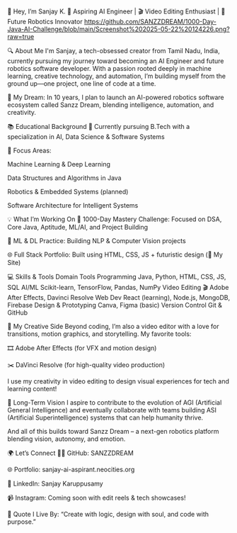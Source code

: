 👋 Hey, I’m Sanjay K.
🎯 Aspiring AI Engineer | 🎬 Video Editing Enthusiast | 🤖 Future Robotics Innovator
https://github.com/SANZZDREAM/1000-Day-Java-AI-Challenge/blob/main/Screenshot%202025-05-22%20124226.png?raw=true

🔍 About Me
I'm Sanjay, a tech-obsessed creator from Tamil Nadu, India, currently pursuing my journey toward becoming an AI Engineer and future robotics software developer. With a passion rooted deeply in machine learning, creative technology, and automation, I’m building myself from the ground up—one project, one line of code at a time.

🚀 My Dream: In 10 years, I plan to launch an AI-powered robotics software ecosystem called Sanzz Dream, blending intelligence, automation, and creativity.

📚 Educational Background
🏫 Currently pursuing B.Tech with a specialization in AI, Data Science & Software Systems

📖 Focus Areas:

Machine Learning & Deep Learning

Data Structures and Algorithms in Java

Robotics & Embedded Systems (planned)

Software Architecture for Intelligent Systems

💡 What I’m Working On
🔄 1000-Day Mastery Challenge: Focused on DSA, Core Java, Aptitude, ML/AI, and Project Building

🧠 ML & DL Practice: Building NLP & Computer Vision projects

🌐 Full Stack Portfolio: Built using HTML, CSS, JS + futuristic design (🔗 My Site)

💻 Skills & Tools
Domain	Tools
Programming	Java, Python, HTML, CSS, JS, SQL
AI/ML	Scikit-learn, TensorFlow, Pandas, NumPy
Video Editing	🎬 Adobe After Effects, Davinci Resolve
Web Dev	React (learning), Node.js, MongoDB, Firebase
Design & Prototyping	Canva, Figma (basic)
Version Control	Git & GitHub

🎥 My Creative Side
Beyond coding, I’m also a video editor with a love for transitions, motion graphics, and storytelling. My favorite tools:

🎞️ Adobe After Effects (for VFX and motion design)

✂️ DaVinci Resolve (for high-quality video production)

I use my creativity in video editing to design visual experiences for tech and learning content!

🧠 Long-Term Vision
I aspire to contribute to the evolution of AGI (Artificial General Intelligence) and eventually collaborate with teams building ASI (Artificial Superintelligence) systems that can help humanity thrive.

And all of this builds toward Sanzz Dream – a next-gen robotics platform blending vision, autonomy, and emotion.

🌍 Let’s Connect
🧑‍💻 GitHub: SANZZDREAM

🌐 Portfolio: sanjay-ai-aspirant.neocities.org

💼 LinkedIn: Sanjay Karuppusamy

📹 Instagram: Coming soon with edit reels & tech showcases!

🧠 Quote I Live By:
“Create with logic, design with soul, and code with purpose.”
